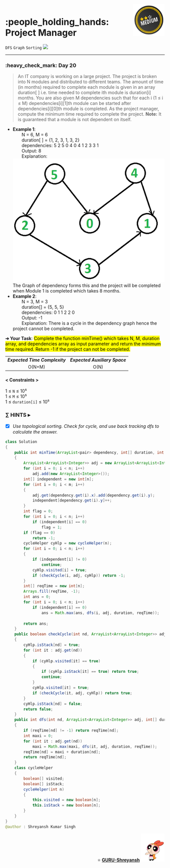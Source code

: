 <img align='right' src="https://github.com/guru-shreyansh/GeeksforGeeks-30-Days-of-Code/blob/main/!DOC!/Medium%233.png" width="100">
<h1>:people_holding_hands: Project Manager</h1>

`DFS`
`Graph`
`Sorting`
<img align='centre' src="https://github.com/guru-shreyansh/GeeksforGeeks-30-Days-of-Code/blob/main/Day%3C20%3E/D26.png">
________________________________________________________________________________________________________________________________________________________
<h3>:heavy_check_mark: Day 20</h3>
<blockquote>An IT company is working on a large project. The project is broken into N modules and distributed to different teams. The amount of time (in months) required to complete each module is given in an array duration[ ] i.e. time needed to complete ith module is duration[i] months. 
You are also given M dependencies such that for each i (1 ≤ i ≤ M)  dependencies[i][1]th module can be started after dependencies[i][0]th module is completed.
As the project manager, compute the minimum time required to complete the project.
  <b>Note:</b> It is guaranteed that a module is not dependent on itself.</blockquote>

* **Example 1**:<br>
&emsp;&emsp;N = 6, M = 6<br>
&emsp;&emsp;duration[ ] = {1, 2, 3, 1, 3, 2}<br>
&emsp;&emsp;dependencies:
5 2
5 0
4 0 
4 1
2 3
3 1<br>
&emsp;&emsp;Output: 8<br>
&emsp;&emsp;Explanation: <img align='centre' src="https://github.com/guru-shreyansh/GeeksforGeeks-30-Days-of-Code/blob/main/Day%3C26%3E/D26_Exp.png">The Graph of dependency forms this and the project will be completed when Module 1 is completed which takes 8 months.<br>
* **Example 2**:<br>
&emsp;&emsp;N = 3, M = 3<br>
&emsp;&emsp;duration[] = {5, 5, 5}<br>
&emsp;&emsp;dependencies:
0 1
1 2
2 0<br>
&emsp;&emsp;Output: -1<br>
&emsp;&emsp;Explanation: There is a cycle in the dependency graph hence the project cannot be completed.<br>

**➔ Your Task**:
<mark>Complete the function minTime() which takes N, M, duration array, and dependencies array as input parameter and return the minimum time required. Return -1 if the project can not be completed.</mark>

<table align="center">
      <tr><td><em><b>Expected Time Complexity</td> <td><em><b>Expected Auxiliary Space</td></tr>
      <tr><td align="center">O(N+M)</td> <td align="center">O(N)</td></tr>
</table>

#### < Constraints >
1  ≤ ` N ` ≤  10⁵<br>
1  ≤ ` M ` ≤  10⁵<br>
1  ≤ ` duration[i] ` ≤  10⁵

###      ∑ HINTS ▸
- [x] _Use topological sorting. Check for cycle, and use back tracking dfs to calculate the answer._
```java
class Solution
{
    public int minTime(ArrayList<pair> dependency, int[] duration, int n, int m)
    {
        ArrayList<ArrayList<Integer>> adj = new ArrayList<ArrayList<Integer>>();
        for (int i = 0; i < n; i++)
            adj.add(new ArrayList<Integer>());
        int[] independent = new int[n];
        for (int i = 0; i < m; i++)
        {
            adj.get(dependency.get(i).x).add(dependency.get(i).y);
            independent[dependency.get(i).y]++;
        }
        int flag = 0;
        for (int i = 0; i < n; i++)
            if (independent[i] == 0)
                flag = 1;
        if (flag == 0)
            return -1;
        cycleHelper cyHlp = new cycleHelper(n);
        for (int i = 0; i < n; i++)
        {
            if (independent[i] != 0)
                continue;
            cyHlp.visited[i] = true;
            if (checkCycle(i, adj, cyHlp)) return -1;
        }
        int[] reqTime = new int[n];
        Arrays.fill(reqTime, -1);
        int ans = 0;
        for (int i = 0; i < n; i++)
            if (independent[i] == 0)
                ans = Math.max(ans, dfs(i, adj, duration, reqTime));

        return ans;
    }
    public boolean checkCycle(int nd, ArrayList<ArrayList<Integer>> adj, cycleHelper cyHlp)
    {
        cyHlp.isStack[nd] = true;
        for (int it : adj.get(nd))
        {
            if (cyHlp.visited[it] == true)
            {
                if (cyHlp.isStack[it] == true) return true;
                continue;
            }
            cyHlp.visited[it] = true;
            if (checkCycle(it, adj, cyHlp)) return true;
        }
        cyHlp.isStack[nd] = false;
        return false;
    }
    public int dfs(int nd, ArrayList<ArrayList<Integer>> adj, int[] duration, int[] reqTime)
    {
        if (reqTime[nd] != -1) return reqTime[nd];
        int maxi = 0;
        for (int it : adj.get(nd))
            maxi = Math.max(maxi, dfs(it, adj, duration, reqTime));
        reqTime[nd] = maxi + duration[nd];
        return reqTime[nd];
    }
    class cycleHelper
    {
        boolean[] visited;
        boolean[] isStack;
        cycleHelper(int n)
        {
            this.visited = new boolean[n];
            this.isStack = new boolean[n];
        }
    }
}
@author : Shreyansh Kumar Singh
```
<p align="right"> ⭐️ <a href="https://github.com/GURU-Shreyansh" target="_blank"> <b>GURU-Shreyansh</b></a>
      <img src="https://github.com/guru-shreyansh/GeeksforGeeks-30-Days-of-Code/blob/main/!DOC!/GIF--Happy-Powerpuff-Girls-Qakyyrk1IKwuK8YtQ6.gif" width="75"> </p>
<!--
#GURU ツ
-->
